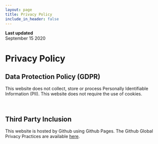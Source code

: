 ```yaml
---
layout: page
title: Privacy Policy
include_in_header: false
---
```


**Last updated**  
September 15 2020

# Privacy Policy

## Data Protection Policy (GDPR)
This website does not collect, store or process Personally Identifiable Information (PII). This website does not require the use of cookies.

<br>

## Third Party Inclusion
This website is hosted by Github using Github Pages. The Github Global Privacy Practices are available [here](https://docs.github.com/en/github/site-policy/global-privacy-practices).

<br>